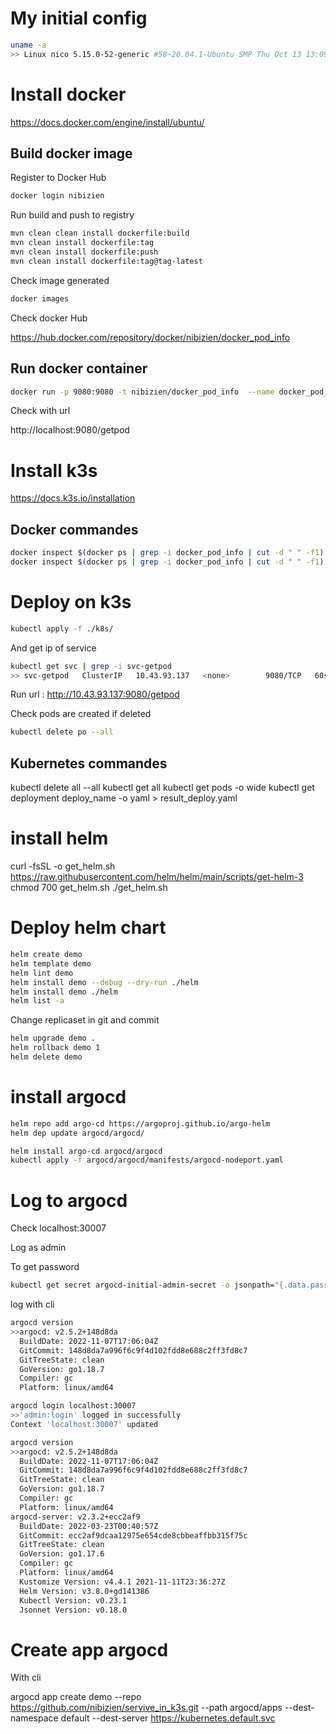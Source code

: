 # My initial config

```bash
uname -a
>> Linux nico 5.15.0-52-generic #58~20.04.1-Ubuntu SMP Thu Oct 13 13:09:46 UTC 2022 x86_64 x86_64 x86_64 GNU/Linux

```

# Install docker

https://docs.docker.com/engine/install/ubuntu/

## Build docker image

Register to Docker Hub

```bash
docker login nibizien
```
Run build and push to registry

```bash
mvn clean clean install dockerfile:build
mvn clean install dockerfile:tag
mvn clean install dockerfile:push
mvn clean install dockerfile:tag@tag-latest
```

Check image generated

```bash
docker images
```
Check docker Hub

https://hub.docker.com/repository/docker/nibizien/docker_pod_info


## Run docker container

```bash
docker run -p 9080:9080 -t nibizien/docker_pod_info  --name docker_pod_info
```
Check with url

http://localhost:9080/getpod

# Install k3s

https://docs.k3s.io/installation

## Docker commandes

```bash
docker inspect $(docker ps | grep -i docker_pod_info | cut -d " " -f1) | grep -i IPAddress
docker inspect $(docker ps | grep -i docker_pod_info | cut -d " " -f1) | grep -i hostname
```

# Deploy on k3s

```bash
kubectl apply -f ./k8s/
```

And get ip of service
```bash
kubectl get svc | grep -i svc-getpod
>> svc-getpod   ClusterIP   10.43.93.137   <none>        9080/TCP   60s
```

Run url : http://10.43.93.137:9080/getpod

Check pods are created if deleted

```bash
kubectl delete po --all
```


## Kubernetes commandes

kubectl delete all --all
kubectl get all
kubectl get pods -o wide
kubectl get deployment deploy_name -o yaml > result_deploy.yaml


# install helm
curl -fsSL -o get_helm.sh https://raw.githubusercontent.com/helm/helm/main/scripts/get-helm-3
chmod 700 get_helm.sh
./get_helm.sh

# Deploy helm chart

```bash
helm create demo
helm template demo
helm lint demo
helm install demo --debug --dry-run ./helm
helm install demo ./helm
helm list -a
```

Change replicaset in git and commit

```bash
helm upgrade demo .
helm rollback demo 1
helm delete demo
```

# install argocd

```bash
helm repo add argo-cd https://argoproj.github.io/argo-helm
helm dep update argocd/argocd/
```

```bash
helm install argo-cd argocd/argocd
kubectl apply -f argocd/argocd/manifests/argocd-nodeport.yaml
```

# Log to argocd
Check
localhost:30007

Log as admin

To get password
```bash
kubectl get secret argocd-initial-admin-secret -o jsonpath="{.data.password}" | base64 -d
```

log with cli
```bash
argocd version
>>argocd: v2.5.2+148d8da
  BuildDate: 2022-11-07T17:06:04Z
  GitCommit: 148d8da7a996f6c9f4d102fdd8e688c2ff3fd8c7
  GitTreeState: clean
  GoVersion: go1.18.7
  Compiler: gc
  Platform: linux/amd64
```

```bash
argocd login localhost:30007
>>'admin:login' logged in successfully
Context 'localhost:30007' updated
```

```bash
argocd version
>>argocd: v2.5.2+148d8da
  BuildDate: 2022-11-07T17:06:04Z
  GitCommit: 148d8da7a996f6c9f4d102fdd8e688c2ff3fd8c7
  GitTreeState: clean
  GoVersion: go1.18.7
  Compiler: gc
  Platform: linux/amd64
argocd-server: v2.3.2+ecc2af9
  BuildDate: 2022-03-23T00:40:57Z
  GitCommit: ecc2af9dcaa12975e654cde8cbbeaffbb315f75c
  GitTreeState: clean
  GoVersion: go1.17.6
  Compiler: gc
  Platform: linux/amd64
  Kustomize Version: v4.4.1 2021-11-11T23:36:27Z
  Helm Version: v3.8.0+gd141386
  Kubectl Version: v0.23.1
  Jsonnet Version: v0.18.0
```


# Create app argocd

With cli 

argocd app create demo --repo https://github.com/nibizien/servive_in_k3s.git --path argocd/apps --dest-namespace default --dest-server https://kubernetes.default.svc
